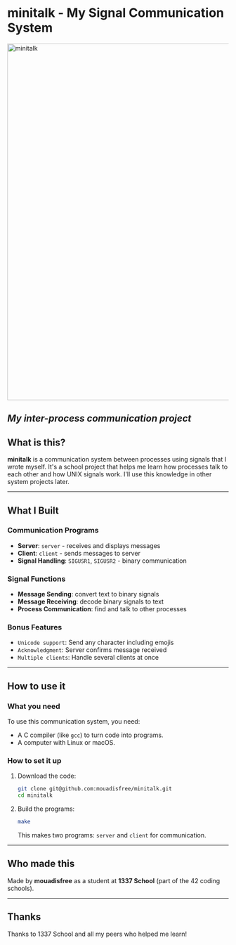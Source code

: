 # minitalk - My Signal Communication System
<img width="1554" height="812" alt="minitalk" src="https://github.com/user-attachments/assets/8a185c6e-86c8-408e-ac38-8b2bea88ab8c" />

*My inter-process communication project*
---
## What is this?
**minitalk** is a communication system between processes using signals that I wrote myself. It's a school project that helps me learn how processes talk to each other and how UNIX signals work. I'll use this knowledge in other system projects later.

---

## What I Built

### Communication Programs
- **Server**: `server` - receives and displays messages
- **Client**: `client` - sends messages to server
- **Signal Handling**: `SIGUSR1`, `SIGUSR2` - binary communication

### Signal Functions
- **Message Sending**: convert text to binary signals
- **Message Receiving**: decode binary signals to text
- **Process Communication**: find and talk to other processes

### Bonus Features
- `Unicode support`: Send any character including emojis
- `Acknowledgment`: Server confirms message received
- `Multiple clients`: Handle several clients at once

---

## How to use it

### What you need
To use this communication system, you need:
- A C compiler (like `gcc`) to turn code into programs.
- A computer with Linux or macOS.

### How to set it up
1. Download the code:
   ```bash
   git clone git@github.com:mouadisfree/minitalk.git
   cd minitalk


2. Build the programs:
   ```bash
   make
   ```

   This makes two programs: `server` and `client` for communication.

---

## Who made this
Made by **mouadisfree** as a student at **1337 School** (part of the 42 coding schools).

---

## Thanks
Thanks to 1337 School and all my peers who helped me learn!
